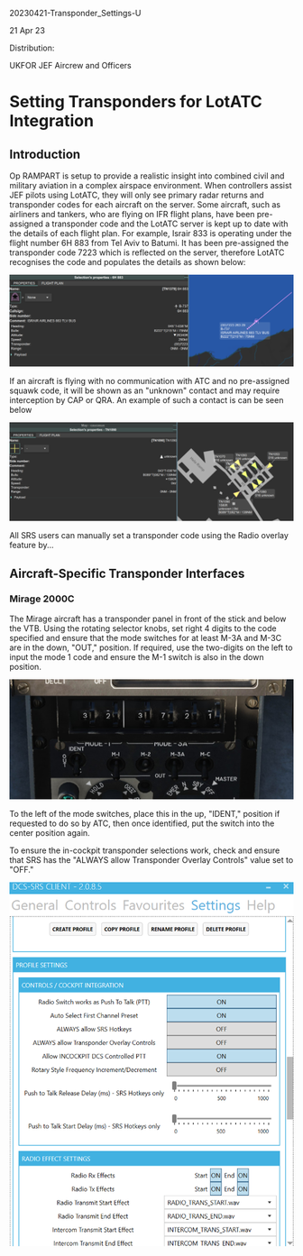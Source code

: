 20230421-Transponder_Settings-U

21 Apr 23

Distribution:

UKFOR JEF Aircrew and Officers

# Setting Transponders for LotATC Integration

## Introduction

Op RAMPART is setup to provide a realistic insight into combined civil and military aviation in a complex airspace environment.
When controllers assist JEF pilots using LotATC, they will only see primary radar returns and transponder codes for each aircraft on the server.
Some aircraft, such as airliners and tankers, who are flying on IFR flight plans, have been pre-assigned a transponder code and the LotATC server is kept up to date with the details of each flight plan.
For example, Israir 833 is operating under the flight number 6H 883 from Tel Aviv to Batumi.
It has been pre-assigned the transponder code 7223 which is reflected on the server, therefore LotATC recognises the code and populates the details as shown below:

![6H883](6H883.png)

If an aircraft is flying with no communication with ATC and no pre-assigned squawk code, it will be shown as an "unknown" contact and may require interception by CAP or QRA.
An example of such a contact is can be seen below

![Unknown](UNK.png)

All SRS users can manually set a transponder code using the Radio overlay feature by...

## Aircraft-Specific Transponder Interfaces

### Mirage 2000C

The Mirage aircraft has a transponder panel in front of the stick and below the VTB.
Using the rotating selector knobs, set right 4 digits to the code specified and ensure that the mode switches for at least M-3A and M-3C are in the down, "OUT," position.
If required, use the two-digits on the left to input the mode 1 code and ensure the M-1 switch is also in the down position.

![M-2000C Transponder](M2000C.jpg)

To the left of the mode switches, place this in the up, "IDENT," position if requested to do so by ATC, then once identified, put the switch into the center position again.

To ensure the in-cockpit transponder selections work, check and ensure that SRS has the "ALWAYS allow Transponder Overlay Controls" value set to "OFF."

![SRS Settings for M-2000C](SRS_M2000C.png)


